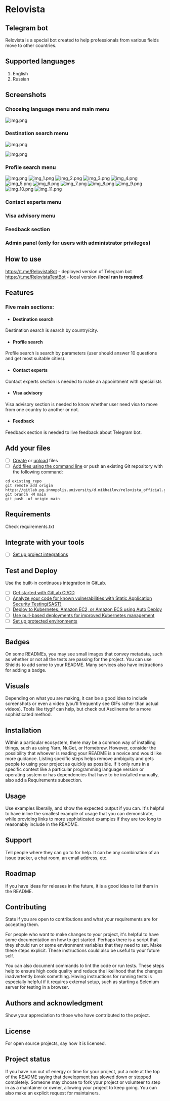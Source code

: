 # Relovista
## Telegram bot

Relovista is a special bot created to help professionals from various fields move to other countries.

## Supported languages
1) English
2) Russian

## Screenshots

### Choosing language menu and main menu
![img.png](README_IMG/choosing_language.png)

### Destination search menu
![img.png](README_IMG/destination_search_menu.png)

![img.png](README_IMG/destination_search_results.png)

### Profile search menu
![img.png](README_IMG/profile_search.png)
![img_1.png](README_IMG/profile_search1.png)
![img_2.png](README_IMG/profile_search2.png)
![img_3.png](README_IMG/profile_search3.png)
![img_4.png](README_IMG/profile_search4.png)
![img_5.png](README_IMG/profile_search5.png)
![img_6.png](README_IMG/profile_search6.png)
![img_7.png](README_IMG/profile_search7.png)
![img_8.png](README_IMG/profile_search8.png)
![img_9.png](README_IMG/profile_search9.png)
![img_10.png](README_IMG/profile_search10.png)
![img_11.png](README_IMG/profile_search11.png)

### Contact experts menu

### Visa advisory menu

### Feedback section

### Admin panel (only for users with administrator privileges)


## How to use
https://t.me/RelovistaBot - deployed version of Telegram bot<br>
https://t.me/RelovistaTestBot - local version (**local run is required**)


## Features

### Five main sections:
* #### Destination search<br>
Destination search is search by country/city.
* #### Profile search<br>
Profile search is search by parameters (user should answer 10 questions and get most suitable cities).
* #### Contact experts<br>
Contact experts section is needed to make an appointment with specialists
* #### Visa advisory
Visa advisory section is needed to know whether user need visa to move from one country to another or not.
* #### Feedback
Feedback section is needed to live feedback about Telegram bot.

## Add your files

- [ ] [Create](https://docs.gitlab.com/ee/user/project/repository/web_editor.html#create-a-file) or [upload](https://docs.gitlab.com/ee/user/project/repository/web_editor.html#upload-a-file) files
- [ ] [Add files using the command line](https://docs.gitlab.com/ee/gitlab-basics/add-file.html#add-a-file-using-the-command-line) or push an existing Git repository with the following command:

```
cd existing_repo
git remote add origin https://gitlab.pg.innopolis.university/d.mikhailov/relovista_official.git
git branch -M main
git push -uf origin main
```

## Requirements
Check requirements.txt

## Integrate with your tools

- [ ] [Set up project integrations](https://gitlab.pg.innopolis.university/d.mikhailov/relovista_official/-/settings/integrations)


## Test and Deploy

Use the built-in continuous integration in GitLab.

- [ ] [Get started with GitLab CI/CD](https://docs.gitlab.com/ee/ci/quick_start/index.html)
- [ ] [Analyze your code for known vulnerabilities with Static Application Security Testing(SAST)](https://docs.gitlab.com/ee/user/application_security/sast/)
- [ ] [Deploy to Kubernetes, Amazon EC2, or Amazon ECS using Auto Deploy](https://docs.gitlab.com/ee/topics/autodevops/requirements.html)
- [ ] [Use pull-based deployments for improved Kubernetes management](https://docs.gitlab.com/ee/user/clusters/agent/)
- [ ] [Set up protected environments](https://docs.gitlab.com/ee/ci/environments/protected_environments.html)

***

## Badges
On some READMEs, you may see small images that convey metadata, such as whether or not all the tests are passing for the project. You can use Shields to add some to your README. Many services also have instructions for adding a badge.

## Visuals
Depending on what you are making, it can be a good idea to include screenshots or even a video (you'll frequently see GIFs rather than actual videos). Tools like ttygif can help, but check out Asciinema for a more sophisticated method.

## Installation
Within a particular ecosystem, there may be a common way of installing things, such as using Yarn, NuGet, or Homebrew. However, consider the possibility that whoever is reading your README is a novice and would like more guidance. Listing specific steps helps remove ambiguity and gets people to using your project as quickly as possible. If it only runs in a specific context like a particular programming language version or operating system or has dependencies that have to be installed manually, also add a Requirements subsection.

## Usage
Use examples liberally, and show the expected output if you can. It's helpful to have inline the smallest example of usage that you can demonstrate, while providing links to more sophisticated examples if they are too long to reasonably include in the README.

## Support
Tell people where they can go to for help. It can be any combination of an issue tracker, a chat room, an email address, etc.

## Roadmap
If you have ideas for releases in the future, it is a good idea to list them in the README.

## Contributing
State if you are open to contributions and what your requirements are for accepting them.

For people who want to make changes to your project, it's helpful to have some documentation on how to get started. Perhaps there is a script that they should run or some environment variables that they need to set. Make these steps explicit. These instructions could also be useful to your future self.

You can also document commands to lint the code or run tests. These steps help to ensure high code quality and reduce the likelihood that the changes inadvertently break something. Having instructions for running tests is especially helpful if it requires external setup, such as starting a Selenium server for testing in a browser.

## Authors and acknowledgment
Show your appreciation to those who have contributed to the project.

## License
For open source projects, say how it is licensed.

## Project status
If you have run out of energy or time for your project, put a note at the top of the README saying that development has slowed down or stopped completely. Someone may choose to fork your project or volunteer to step in as a maintainer or owner, allowing your project to keep going. You can also make an explicit request for maintainers.
